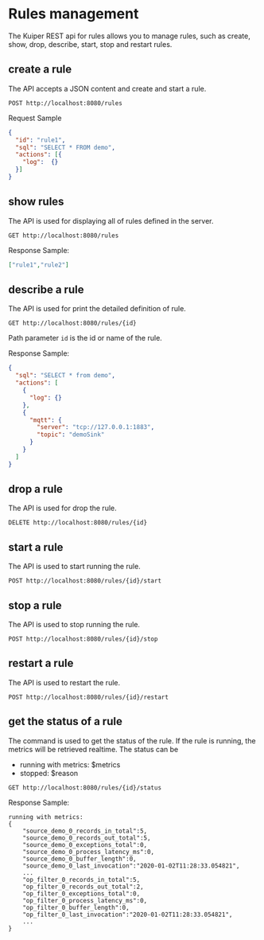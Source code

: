 # Rules management

The Kuiper REST api for rules allows you to manage rules, such as create, show, drop, describe, start, stop and restart rules. 

## create a rule

The API accepts a JSON content and create and start a rule.
```shell
POST http://localhost:8080/rules
```
Request Sample

```json
{
  "id": "rule1",
  "sql": "SELECT * FROM demo",
  "actions": [{
    "log":  {}
  }]
}
```


## show rules

The API is used for displaying all of rules defined in the server.

```shell
GET http://localhost:8080/rules
```

Response Sample:

```json
["rule1","rule2"]
```

## describe a rule

The API is used for print the detailed definition of rule.

```shell
GET http://localhost:8080/rules/{id}
```

Path parameter `id` is the id or name of the rule.

Response Sample: 

```json
{
  "sql": "SELECT * from demo",
  "actions": [
    {
      "log": {}
    },
    {
      "mqtt": {
        "server": "tcp://127.0.0.1:1883",
        "topic": "demoSink"
      }
    }
  ]
}
```

## drop a rule

The API is used for drop the rule.

```shell
DELETE http://localhost:8080/rules/{id}
```


## start a rule

The API is used to start running the rule.

```shell
POST http://localhost:8080/rules/{id}/start
```


## stop a rule

The API is used to stop running the rule.

```shell
POST http://localhost:8080/rules/{id}/stop
```

## restart a rule

The API is used to restart the rule.

```shell
POST http://localhost:8080/rules/{id}/restart
```

## get the status of a rule

The command is used to get the status of the rule. If the rule is running, the metrics will be retrieved realtime. The status can be
- running with metrics: $metrics
- stopped: $reason

```shell
GET http://localhost:8080/rules/{id}/status
```

Response Sample:

```shell
running with metrics:
{
    "source_demo_0_records_in_total":5,
    "source_demo_0_records_out_total":5,
    "source_demo_0_exceptions_total":0,
    "source_demo_0_process_latency_ms":0,
    "source_demo_0_buffer_length":0,
    "source_demo_0_last_invocation":"2020-01-02T11:28:33.054821",
    ... 
    "op_filter_0_records_in_total":5,
    "op_filter_0_records_out_total":2,
    "op_filter_0_exceptions_total":0,
    "op_filter_0_process_latency_ms":0,
    "op_filter_0_buffer_length":0,
    "op_filter_0_last_invocation":"2020-01-02T11:28:33.054821",
    ...
}
```